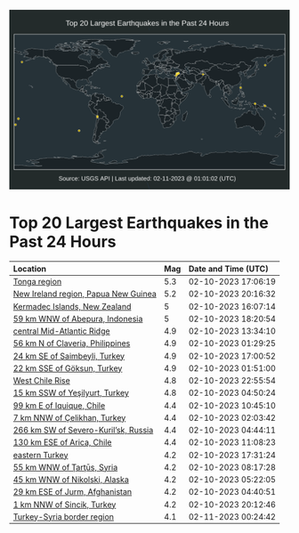 ![Map](./map.png)

# Top 20 Largest Earthquakes in the Past 24 Hours

| Location | Mag | Date and Time (UTC) |
|:---|:---|:---|
| [Tonga region](https://earthquake.usgs.gov/earthquakes/eventpage/us6000jn4u) | 5.3 | 02-10-2023 17:06:19 |
| [New Ireland region, Papua New Guinea](https://earthquake.usgs.gov/earthquakes/eventpage/us6000jn5s) | 5.2 | 02-10-2023 20:16:32 |
| [Kermadec Islands, New Zealand](https://earthquake.usgs.gov/earthquakes/eventpage/us6000jn4j) | 5 | 02-10-2023 16:07:14 |
| [59 km WNW of Abepura, Indonesia](https://earthquake.usgs.gov/earthquakes/eventpage/us6000jn58) | 5 | 02-10-2023 18:20:54 |
| [central Mid-Atlantic Ridge](https://earthquake.usgs.gov/earthquakes/eventpage/us6000jn33) | 4.9 | 02-10-2023 13:34:10 |
| [56 km N of Claveria, Philippines](https://earthquake.usgs.gov/earthquakes/eventpage/us6000jmzh) | 4.9 | 02-10-2023 01:29:25 |
| [24 km SE of Saimbeyli, Turkey](https://earthquake.usgs.gov/earthquakes/eventpage/us6000jn4r) | 4.9 | 02-10-2023 17:00:52 |
| [22 km SSE of Göksun, Turkey](https://earthquake.usgs.gov/earthquakes/eventpage/us6000jmzj) | 4.9 | 02-10-2023 01:51:00 |
| [West Chile Rise](https://earthquake.usgs.gov/earthquakes/eventpage/us6000jn6x) | 4.8 | 02-10-2023 22:55:54 |
| [15 km SSW of Yeşilyurt, Turkey](https://earthquake.usgs.gov/earthquakes/eventpage/us6000jn0h) | 4.8 | 02-10-2023 04:50:24 |
| [99 km E of Iquique, Chile](https://earthquake.usgs.gov/earthquakes/eventpage/us6000jn2c) | 4.4 | 02-10-2023 10:45:10 |
| [7 km NNW of Çelikhan, Turkey](https://earthquake.usgs.gov/earthquakes/eventpage/us6000jmzl) | 4.4 | 02-10-2023 02:03:42 |
| [266 km SW of Severo-Kuril’sk, Russia](https://earthquake.usgs.gov/earthquakes/eventpage/us6000jn0j) | 4.4 | 02-10-2023 04:44:11 |
| [130 km ESE of Arica, Chile](https://earthquake.usgs.gov/earthquakes/eventpage/us6000jn2h) | 4.4 | 02-10-2023 11:08:23 |
| [eastern Turkey](https://earthquake.usgs.gov/earthquakes/eventpage/us6000jn4x) | 4.2 | 02-10-2023 17:31:24 |
| [55 km WNW of Ţarţūs, Syria](https://earthquake.usgs.gov/earthquakes/eventpage/us6000jn19) | 4.2 | 02-10-2023 08:17:28 |
| [45 km WNW of Nikolski, Alaska](https://earthquake.usgs.gov/earthquakes/eventpage/us6000jn0n) | 4.2 | 02-10-2023 05:22:05 |
| [29 km ESE of Jurm, Afghanistan](https://earthquake.usgs.gov/earthquakes/eventpage/us6000jn0g) | 4.2 | 02-10-2023 04:40:51 |
| [1 km NNW of Sincik, Turkey](https://earthquake.usgs.gov/earthquakes/eventpage/us6000jn5q) | 4.2 | 02-10-2023 20:12:46 |
| [Turkey-Syria border region](https://earthquake.usgs.gov/earthquakes/eventpage/us6000jn77) | 4.1 | 02-11-2023 00:24:42 |
